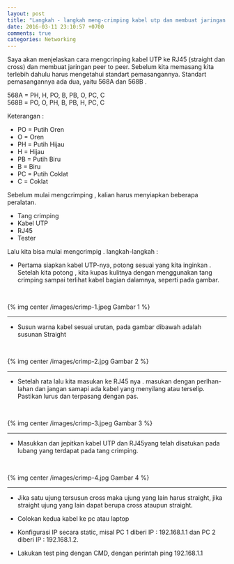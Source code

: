 ```yaml
---
layout: post
title: "Langkah - langkah meng-crimping kabel utp dan membuat jaringan peer to peer"
date: 2016-03-11 23:10:57 +0700
comments: true
categories: Networking
---
```


Saya akan menjelaskan cara mengcrinping kabel UTP ke RJ45 (straight dan cross) dan membuat jaringan peer to peer. Sebelum kita memasang kita terlebih dahulu harus mengetahui standart pemasangannya. Standart pemasangannya ada dua, yaitu 568A dan 568B .

<!-- more -->

568A = PH, H, PO, B, PB, O, PC, C   
568B = PO, O, PH, B, PB, H, PC, C

Keterangan :

* PO = Putih Oren
* O   = Oren
* PH = Putih Hijau
* H   = Hijau
* PB = Putih Biru
* B   = Biru
* PC = Putih Coklat
* C   = Coklat

Sebelum mulai mengcrimping , kalian harus menyiapkan beberapa peralatan. 

- Tang crimping
- Kabel UTP
- RJ45
- Tester

Lalu kita bisa mulai mengcrimpig . langkah-langkah :

* Pertama siapkan kabel UTP-nya, potong sesuai yang kita inginkan . Setelah kita potong , kita kupas kulitnya dengan menggunakan tang crimping sampai terlihat kabel bagian dalamnya, seperti pada gambar.

<br />

{% img center /images/crimp-1.jpeg Gambar 1 %}

<hr />

* Susun warna kabel sesuai urutan, pada gambar dibawah adalah susunan Straight

<br />

{% img center /images/crimp-2.jpg Gambar 2 %}

<hr />

* Setelah rata lalu kita masukan ke RJ45 nya . masukan dengan perlhan-lahan dan jangan samapi ada kabel yang menyilang atau terselip. Pastikan lurus dan terpasang dengan pas.

<br />

{% img center /images/crimp-3.jpeg Gambar 3 %}

<hr />

* Masukkan dan jepitkan kabel UTP dan RJ45yang telah disatukan pada lubang yang terdapat pada tang crimping.

<br />

{% img center /images/crimp-4.jpg Gambar 4 %}

<hr />

* Jika satu ujung tersusun cross maka ujung yang lain harus straight, jika straight ujung yang lain dapat berupa cross ataupun straight.

* Colokan kedua kabel ke pc atau laptop

* Konfigurasi IP secara static, misal PC 1 diberi IP : 192.168.1.1 dan PC 2 diberi IP : 192.168.1.2.

* Lakukan test ping dengan CMD, dengan perintah ping 192.168.1.1 	